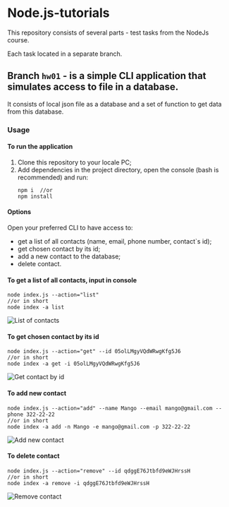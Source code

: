 # Node.js-tutorials

This repository consists of several parts - test tasks from the NodeJs course.

Each task located in a separate branch.

## Branch `hw01` - is a simple CLI application that simulates access to file in a database.

It consists of local json file as a database and a set of function to get data from this database.

### Usage

#### To run the application

1. Clone this repository to your locale PC;
2. Add dependencies in the project directory, open the console (bash is
   recommended) and run:
   ```
   npm i  //or
   npm install
   ```

#### Options

Open your preferred CLI to have access to:

- get a list of all contacts (name, email, phone number, contact`s id);
- get chosen contact by its id;
- add a new contact to the database;
- delete contact.

#### To get a list of all contacts, input in console

```
node index.js --action="list"
//or in short
node index -a list
```

![List of contacts](https://monosnap.com/image/hgySWQ7K3spnywLPm8ayzeVKH0Q0SR)

#### To get chosen contact by its id

```
node index.js --action="get" --id 05olLMgyVQdWRwgKfg5J6
//or in short
node index -a get -i 05olLMgyVQdWRwgKfg5J6
```

![Get contact by id](https://monosnap.com/image/TXEl7fLjZXmMisahyGQwAzhoGldb6j)

#### To add new contact

```
node index.js --action="add" --name Mango --email mango@gmail.com --phone 322-22-22
//or in short
node index -a add -n Mango -e mango@gmail.com -p 322-22-22
```

![Add new contact](https://monosnap.com/image/PPvVkBp7CPrHwQYyfGrjYIq4Plr9Wz)

#### To delete contact

```
node index.js --action="remove" --id qdggE76Jtbfd9eWJHrssH
//or in short
node index -a remove -i qdggE76Jtbfd9eWJHrssH
```

![Remove contact](https://monosnap.com/image/gtLeTNKofLcd32M2AEgntZYuD6aYxF)
